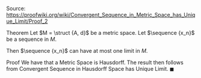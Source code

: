 # 

Source: https://proofwiki.org/wiki/Convergent_Sequence_in_Metric_Space_has_Unique_Limit/Proof_2

Theorem
Let $M = \struct {A, d}$ be a metric space.
Let $\sequence {x_n}$ be a sequence in $M$.

Then $\sequence {x_n}$ can have at most one limit in $M$.


Proof
We have that a Metric Space is Hausdorff.
The result then follows from Convergent Sequence in Hausdorff Space has Unique Limit‎.
$\blacksquare$





